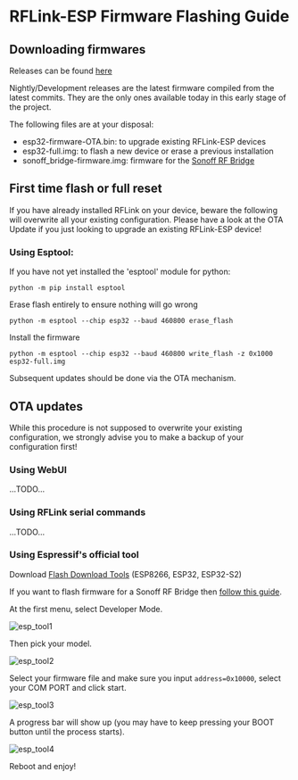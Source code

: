 # RFLink-ESP Firmware Flashing Guide

## Downloading firmwares

Releases can be found [here](https://github.com/cpainchaud/RFLink32/releases)

Nightly/Development releases are the latest firmware compiled from the latest commits.
They are the only ones available today in this early stage of the project.

The following files are at your disposal:

- esp32-firmware-OTA.bin: to upgrade existing RFLink-ESP devices
- esp32-full.img: to flash a new device or erase a previous installation
- sonoff_bridge-firmware.img: firmware for the [Sonoff RF Bridge](doc/sonoff_rf_bridge.md)

## First time flash or full reset

If you have already installed RFLink on your device, beware the following will overwrite all your existing configuration.
Please have a look at the OTA Update if you just looking to upgrade an existing RFLink-ESP device!

### Using Esptool:

If you have not yet installed the 'esptool' module for python:

```shell
python -m pip install esptool
```

Erase flash entirely to ensure nothing will go wrong

```shell
python -m esptool --chip esp32 --baud 460800 erase_flash
```

Install the firmware

```shell
python -m esptool --chip esp32 --baud 460800 write_flash -z 0x1000 esp32-full.img
```

Subsequent updates should be done via the OTA mechanism.

## OTA updates

While this procedure is not supposed to overwrite your existing configuration, we strongly advise you to make a backup of your configuration first!

### Using WebUI

...TODO...

### Using RFLink serial commands

...TODO...

### Using Espressif's official tool

Download [Flash Download Tools](https://www.espressif.com/en/support/download/other-tools)  (ESP8266, ESP32, ESP32-S2)

If you want to flash firmware for a Sonoff RF Bridge then [follow this guide](doc/sonoff_rf_bridge.md).

At the first menu, select Developer Mode.

![esp_tool1](pictures/espressif_tool_dev_mode.png)

Then pick your model.

![esp_tool2](pictures/espressif_tool_pick_model.png)

Select your firmware file and make sure you input `address=0x10000`, select your COM PORT and click start.

![esp_tool3](pictures/espressif_tool_fill_fields.png)

A progress bar will show up (you may have to keep pressing your BOOT button
until the process starts).

![esp_tool4](pictures/espressif_tool_progress.png)

Reboot and enjoy!
